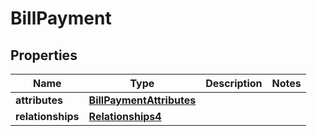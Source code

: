 # BillPayment

## Properties
Name | Type | Description | Notes
------------ | ------------- | ------------- | -------------
**attributes** | [**BillPaymentAttributes**](BillPaymentAttributes.md) |  | 
**relationships** | [**Relationships4**](Relationships4.md) |  | 
